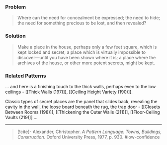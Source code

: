 ### Problem
>Where can the need for concealment be expressed; the need to hide; the need for something precious to be lost, and then revealed?

### Solution
>Make a place in the house, perhaps only a few feet square, which is kept locked and secret; a place which is virtually impossible to discover—until you have been shown where it is; a place where the archives of the house, or other more potent secrets, might be kept.

### Related Patterns
... and here is a finishing touch to the thick walls, perhaps even to the low ceilings - [[Thick Walls (197)]], [[Ceiling Height Variety (190)]].

Classic types of secret places are the panel that slides back, revealing the cavity in the wall, the loose board beneath the rug, the trap door - [[Closets Between Rooms (198)]], [[Thickening the Outer Walls (211)]], [[Floor-Ceiling Vaults (219)]] ...

---
> [!cite]- Alexander, Christopher. _A Pattern Language: Towns, Buildings, Construction_. Oxford University Press, 1977, p. 930.
> #low-confidence